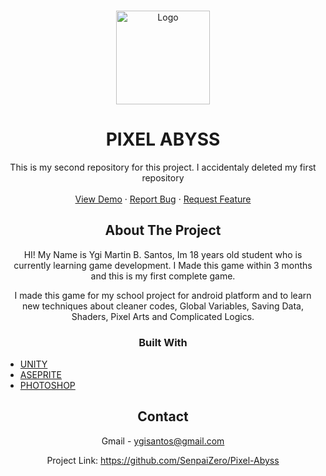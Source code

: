 

<!-- PROJECT LOGO -->
<br />
<p align="center">
  <a href="https://github.com/SenpaiZero/Pixel-Abyss">
    <img src="https://i.imgur.com/ybg5Eax.png" alt="Logo" width="150" height="150">
  </a>

  <h1 align="center">PIXEL ABYSS</h3>

  <p align="center">
    This is my second repository for this project. I accidentaly deleted my first repository
    <br />
    <br />
    <a href="https://github.com/SenpaiZero/Pixel-Abyss">View Demo</a>
    ·
    <a href="https://github.com/SenpaiZero/Pixel-Abyss/issues">Report Bug</a>
    ·
    <a href="https://github.com/SenpaiZero/Pixel-Abyss/issues">Request Feature</a>
  </p>
</p>






<!-- ABOUT THE PROJECT -->
<p>
<center>
<h2>
About The Project
</h2>
HI! My Name is Ygi Martin B. Santos, Im 18 years old student who is currently
learning game development. I Made this game within 3 months and this is my first complete game.

I made this game for my school project for android platform and to learn new 
techniques about cleaner codes, Global Variables, Saving Data, Shaders, Pixel Arts and Complicated Logics.


### Built With
<ul style="text-align: left;">
<li><a href="https://unity.com/">UNITY</a></li>
<li><a href="https://www.aseprite.org">ASEPRITE</a></li>
<li><a href="https://www.photoshop.com/en">PHOTOSHOP</a></li>
</ul>






<!-- CONTACT -->
## Contact

Gmail - ygisantos@gmail.com

Project Link: https://github.com/SenpaiZero/Pixel-Abyss



